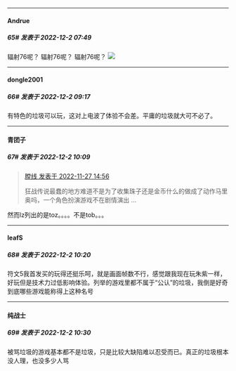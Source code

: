 

*****

####  Andrue  
##### 65#       发表于 2022-12-2 07:49

辐射76呢？
辐射76呢？
辐射76呢？
<img src="https://static.saraba1st.com/image/smiley/face2017/068.png" referrerpolicy="no-referrer">



*****

####  dongle2001  
##### 66#       发表于 2022-12-2 09:17

有特色的垃圾可以玩，这对上电波了体验不会差。平庸的垃圾就大可不必了。



*****

####  青团子  
##### 67#       发表于 2022-12-2 10:09

<blockquote><a href="httphttps://bbs.saraba1st.com/2b/forum.php?mod=redirect&amp;goto=findpost&amp;pid=58642968&amp;ptid=2107059" target="_blank">膛线 发表于 2022-11-27 14:56</a>

狂战传说最蠢的地方难道不是为了收集珠子还是金币什么的做成了动作马里奥吗，一个角色扮演游戏不在剧情演出 ...</blockquote>
然而lz列出的是toz。。。。不是tob。。。



*****

####  leafS  
##### 68#       发表于 2022-12-2 10:20

符文5我首发买的玩得还挺乐呵，就是画面帧数不行，感觉跟我现在玩朱紫一样，好玩但是技术力过低影响体验。列举的游戏里都不属于“公认”的垃圾，我倒是好奇到底哪些游戏能称得上这种名号



*****

####  纯战士  
##### 69#       发表于 2022-12-2 10:30

被骂垃圾的游戏基本都不是垃圾，只是比较大缺陷难以忍受而已。真正的垃圾根本没人理，也没多少人骂

